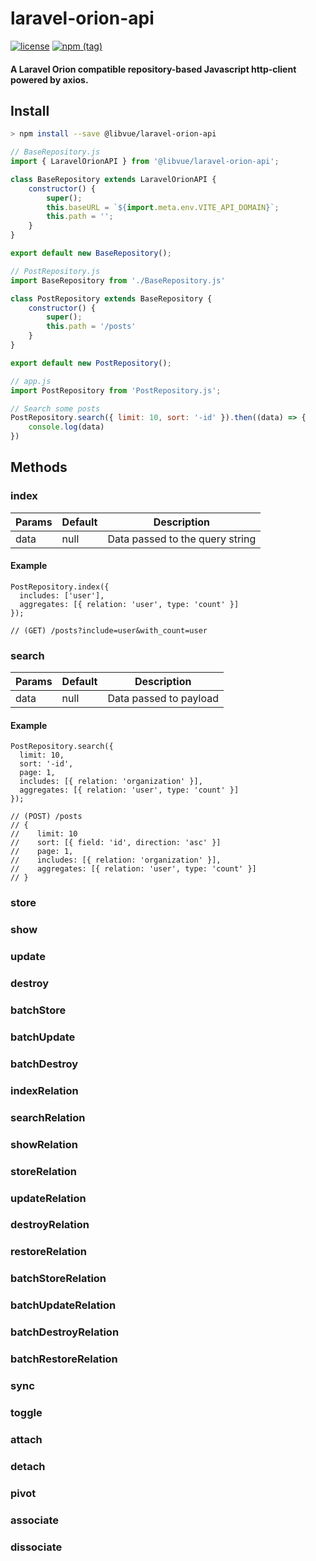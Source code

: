 # laravel-orion-api

[![license](https://img.shields.io/badge/license-MIT-blue)](https://img.shields.io/badge/license-MIT-blue)
[![npm (tag)](https://img.shields.io/npm/v/@libvue/laravel-orion-api/latest?label=npm%20package)](https://badge.fury.io/js/@libvue%2Flaravel-orion-api)

#### A Laravel Orion compatible repository-based Javascript http-client powered by axios.

## Install

```bash
> npm install --save @libvue/laravel-orion-api
```

```js
// BaseRepository.js
import { LaravelOrionAPI } from '@libvue/laravel-orion-api';

class BaseRepository extends LaravelOrionAPI {
    constructor() {
        super();
        this.baseURL = `${import.meta.env.VITE_API_DOMAIN}`;
        this.path = '';
    }
}

export default new BaseRepository();
```

```js
// PostRepository.js
import BaseRepository from './BaseRepository.js'

class PostRepository extends BaseRepository {
    constructor() {
        super();
        this.path = '/posts'
    }
}

export default new PostRepository();
```
```js
// app.js
import PostRepository from 'PostRepository.js';

// Search some posts
PostRepository.search({ limit: 10, sort: '-id' }).then((data) => {
    console.log(data)
})
```

## Methods

### index 

| Params | Default | Description                     |
|--------|---------|---------------------------------|
| data   | null    | Data passed to the query string |

#### Example
```
PostRepository.index({ 
  includes: ['user'], 
  aggregates: [{ relation: 'user', type: 'count' }]  
});

// (GET) /posts?include=user&with_count=user
```

### search

| Params | Default | Description            |
|--------|---------|------------------------|
| data   | null    | Data passed to payload |

#### Example
```
PostRepository.search({ 
  limit: 10,
  sort: '-id',
  page: 1,
  includes: [{ relation: 'organization' }], 
  aggregates: [{ relation: 'user', type: 'count' }]  
});

// (POST) /posts 
// { 
//    limit: 10
//    sort: [{ field: 'id', direction: 'asc' }]    
//    page: 1,
//    includes: [{ relation: 'organization' }], 
//    aggregates: [{ relation: 'user', type: 'count' }]
// }
```

### store
### show
### update
### destroy
### batchStore
### batchUpdate
### batchDestroy
### indexRelation
### searchRelation
### showRelation
### storeRelation
### updateRelation
### destroyRelation
### restoreRelation
### batchStoreRelation
### batchUpdateRelation
### batchDestroyRelation
### batchRestoreRelation
### sync
### toggle
### attach
### detach
### pivot
### associate
### dissociate